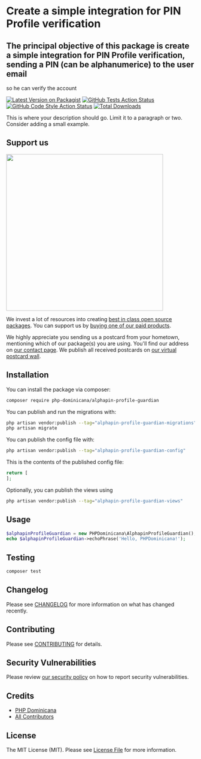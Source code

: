 # Create a simple integration for PIN Profile verification

## The principal objective of this package is create a simple integration for PIN Profile verification, sending a PIN (can be alphanumerice) to the user email
so he can verify the account

[![Latest Version on Packagist](https://img.shields.io/packagist/v/php-dominicana/alphapin-profile-guardian.svg?style=flat-square)](https://packagist.org/packages/php-dominicana/alphapin-profile-guardian)
[![GitHub Tests Action Status](https://img.shields.io/github/actions/workflow/status/php-dominicana/alphapin-profile-guardian/run-tests.yml?branch=main&label=tests&style=flat-square)](https://github.com/php-dominicana/alphapin-profile-guardian/actions?query=workflow%3Arun-tests+branch%3Amain)
[![GitHub Code Style Action Status](https://img.shields.io/github/actions/workflow/status/php-dominicana/alphapin-profile-guardian/fix-php-code-style-issues.yml?branch=main&label=code%20style&style=flat-square)](https://github.com/php-dominicana/alphapin-profile-guardian/actions?query=workflow%3A"Fix+PHP+code+style+issues"+branch%3Amain)
[![Total Downloads](https://img.shields.io/packagist/dt/php-dominicana/alphapin-profile-guardian.svg?style=flat-square)](https://packagist.org/packages/php-dominicana/alphapin-profile-guardian)

This is where your description should go. Limit it to a paragraph or two. Consider adding a small example.

## Support us

[<img src="https://github-ads.s3.eu-central-1.amazonaws.com/alphapin-profile-guardian.jpg?t=1" width="419px" />](https://spatie.be/github-ad-click/alphapin-profile-guardian)

We invest a lot of resources into creating [best in class open source packages](https://spatie.be/open-source). You can support us by [buying one of our paid products](https://spatie.be/open-source/support-us).

We highly appreciate you sending us a postcard from your hometown, mentioning which of our package(s) you are using. You'll find our address on [our contact page](https://spatie.be/about-us). We publish all received postcards on [our virtual postcard wall](https://spatie.be/open-source/postcards).

## Installation

You can install the package via composer:

```bash
composer require php-dominicana/alphapin-profile-guardian
```

You can publish and run the migrations with:

```bash
php artisan vendor:publish --tag="alphapin-profile-guardian-migrations"
php artisan migrate
```

You can publish the config file with:

```bash
php artisan vendor:publish --tag="alphapin-profile-guardian-config"
```

This is the contents of the published config file:

```php
return [
];
```

Optionally, you can publish the views using

```bash
php artisan vendor:publish --tag="alphapin-profile-guardian-views"
```

## Usage

```php
$alphapinProfileGuardian = new PHPDominicana\AlphapinProfileGuardian();
echo $alphapinProfileGuardian->echoPhrase('Hello, PHPDominicana!');
```

## Testing

```bash
composer test
```

## Changelog

Please see [CHANGELOG](CHANGELOG.md) for more information on what has changed recently.

## Contributing

Please see [CONTRIBUTING](CONTRIBUTING.md) for details.

## Security Vulnerabilities

Please review [our security policy](../../security/policy) on how to report security vulnerabilities.

## Credits

- [PHP Dominicana](https://github.com/PHP-Dominicana)
- [All Contributors](../../contributors)

## License

The MIT License (MIT). Please see [License File](LICENSE.md) for more information.
